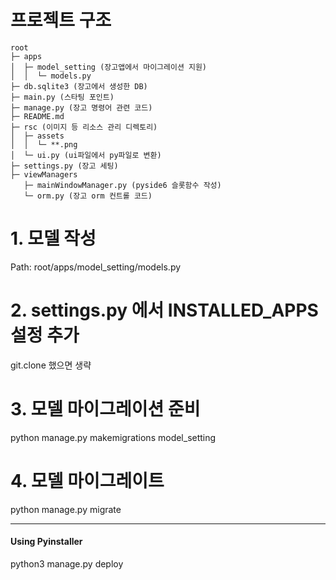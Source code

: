 # 프로젝트 구조
```
root
├─ apps
│  ├─ model_setting (장고앱에서 마이그레이션 지원)
│  │  └─ models.py
├─ db.sqlite3 (장고에서 생성한 DB)
├─ main.py (스타팅 포인트)
├─ manage.py (장고 명령어 관련 코드)
├─ README.md 
├─ rsc (이미지 등 리소스 관리 디렉토리)
│  ├─ assets
│  │  └─ **.png
│  └─ ui.py (ui파일에서 py파일로 변환)
├─ settings.py (장고 세팅)
├─ viewManagers 
   ├─ mainWindowManager.py (pyside6 슬롯함수 작성)
   └─ orm.py (장고 orm 컨트롤 코드)
```

# 1. 모델 작성
Path: root/apps/model_setting/models.py

# 2. settings.py 에서 INSTALLED_APPS 설정 추가
git.clone 했으면 생략

# 3. 모델 마이그레이션 준비 
python manage.py makemigrations model_setting

# 4. 모델 마이그레이트
python manage.py migrate


***
#### Using Pyinstaller
python3 manage.py deploy


 
